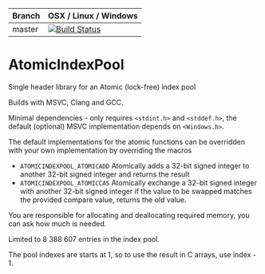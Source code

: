 |Branch      | OSX / Linux / Windows |
|------------|---------|
|master      | [![Build Status](https://travis-ci.org/DanEngelbrecht/AtomicIndexPool.svg?branch=master)](https://travis-ci.org/DanEngelbrecht/AtomicIndexPool?branch=master) |


# AtomicIndexPool
Single header library for an Atomic (lock-free) index pool

Builds with MSVC, Clang and GCC.

Minimal dependencies - only requires `<stdint.h>` and `<stddef.h>`, the default (optional) MSVC implementation depends on `<Windows.h>`.

The default implementations for the atomic functions can be overridden with your own implementation by overriding the macros
 - `ATOMICINDEXPOOL_ATOMICADD` Atomically adds a 32-bit signed integer to another 32-bit signed integer and returns the result
 - `ATOMICINDEXPOOL_ATOMICCAS` Atomically exchange a 32-bit signed integer with another 32-bit signed integer if the value to be swapped matches the provided compare value, returns the old value.

You are responsible for allocating and deallocating required memory, you can ask how much is needed.

Limited to 8 388 607 entries in the index pool.

The pool indexes are starts at 1, so to use the result in C arrays, use index - 1.
